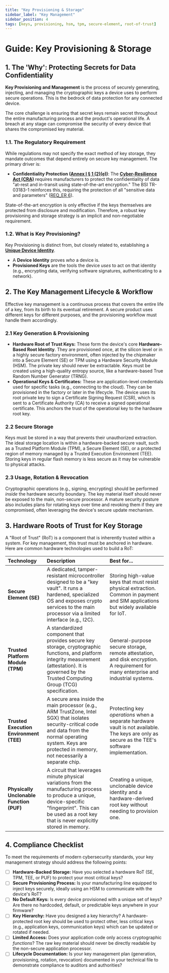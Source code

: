 ```yaml
---
title: "Key Provisioning & Storage"
sidebar_label: "Key Management"
sidebar_position: 4
tags: [keys, provisioning, hsm, tpm, secure-element, root-of-trust]
---
```

# Guide: Key Provisioning & Storage

## 1. The 'Why': Protecting Secrets for Data Confidentiality

**Key Provisioning and Management** is the process of securely generating, injecting, and managing the cryptographic keys a device uses to perform secure operations. This is the bedrock of data protection for any connected device.

The core challenge is ensuring that secret keys remain secret throughout the entire manufacturing process and the product's operational life. A breach at any stage can compromise the security of every device that shares the compromised key material.

### 1.1. The Regulatory Requirement

While regulations may not specify the exact method of key storage, they mandate outcomes that depend entirely on secure key management. The primary driver is:

-   **Confidentiality Protection ([Annex I § 1 (2)(e)][cra_annexI])**: The **[Cyber-Resilience Act (CRA)](./../../standards/eu/cra-overview.md)** requires manufacturers to protect the confidentiality of data "at-rest and in-transit using state-of-the-art encryption." The BSI TR-03183-1 reinforces this, requiring the protection of all "sensitive data and parameters" ([REQ_ER 6][bsi_tr_03183_p1]).

State-of-the-art encryption is only effective if the keys themselves are protected from disclosure and modification. Therefore, a robust key provisioning and storage strategy is an implicit and non-negotiable requirement.

### 1.2. What is Key Provisioning?

Key Provisioning is distinct from, but closely related to, establishing a **[Unique Device Identity](./unique-device-identity.md)**.

-   A **Device Identity** proves *who* a device is.
-   **Provisioned Keys** are the tools the device *uses* to act on that identity (e.g., encrypting data, verifying software signatures, authenticating to a network).

## 2. The Key Management Lifecycle & Workflow

Effective key management is a continuous process that covers the entire life of a key, from its birth to its eventual retirement. A secure product uses different keys for different purposes, and the provisioning workflow must handle them accordingly.

### 2.1 Key Generation & Provisioning
-   **Hardware Root of Trust Keys:** These form the device's core **Hardware-Based Root Identity**. They are provisioned once, at the silicon level or in a highly secure factory environment, often injected by the chipmaker into a Secure Element (SE) or TPM using a Hardware Security Module (HSM). The private key should never be extractable. Keys must be created using a high-quality entropy source, like a hardware-based True Random Number Generator (TRNG).
-   **Operational Keys & Certificates:** These are application-level credentials used for specific tasks (e.g., connecting to the cloud). They can be provisioned in the factory or later in the lifecycle. The device uses its root private key to sign a Certificate Signing Request (CSR), which is sent to a Certificate Authority (CA) to receive a signed operational certificate. This anchors the trust of the operational key to the hardware root key.

### 2.2 Secure Storage
Keys must be stored in a way that prevents their unauthorized extraction. The ideal storage location is within a hardware-backed secure vault, such as a Trusted Platform Module (TPM), a Secure Element (SE), or a protected region of memory managed by a Trusted Execution Environment (TEE). Storing keys in regular flash memory is less secure as it may be vulnerable to physical attacks.

### 2.3 Usage, Rotation & Revocation
Cryptographic operations (e.g., signing, encrypting) should be performed *inside* the hardware security boundary. The key material itself should never be exposed to the main, non-secure processor. A mature security posture also includes plans for rotating keys over time and revoking them if they are compromised, often leveraging the device's secure update mechanism.

## 3. Hardware Roots of Trust for Key Storage

A "Root of Trust" (RoT) is a component that is inherently trusted within a system. For key management, this trust must be anchored in hardware. Here are common hardware technologies used to build a RoT:

| Technology | Description | Best for... |
| :--- | :--- | :--- |
| **Secure Element (SE)** | A dedicated, tamper-resistant microcontroller designed to be a "key vault". It runs a hardened, specialized OS and exposes crypto services to the main processor via a limited interface (e.g., I2C). | Storing high-value keys that must resist physical extraction. Common in payment and SIM applications but widely available for IoT. |
| **Trusted Platform Module (TPM)** | A standardized component that provides secure key storage, cryptographic functions, and platform integrity measurement (attestation). It is governed by the Trusted Computing Group (TCG) specification. | General-purpose secure storage, remote attestation, and disk encryption. A requirement for many enterprise and industrial systems. |
| **Trusted Execution Environment (TEE)** | A secure area inside the main processor (e.g., ARM TrustZone, Intel SGX) that isolates security-critical code and data from the normal operating system. Keys are protected in memory, not necessarily a separate chip. | Protecting key *operations* when a separate hardware vault is not available. The keys are only as secure as the TEE's software implementation. |
| **Physically Unclonable Function (PUF)** | A circuit that leverages minute physical variations from the manufacturing process to produce a unique, device-specific "fingerprint". This can be used as a root key that is never explicitly stored in memory. | Creating a unique, unclonable device identity and a hardware-derived root key without needing to provision one. |

## 4. Compliance Checklist

To meet the requirements of modern cybersecurity standards, your key management strategy should address the following points:

- [ ] **Hardware-Backed Storage:** Have you selected a hardware RoT (SE, TPM, TEE, or PUF) to protect your most critical keys?
- [ ] **Secure Provisioning Process:** Is your manufacturing line equipped to inject keys securely, ideally using an HSM to communicate with the device's RoT?
- [ ] **No Default Keys:** Is every device provisioned with a unique set of keys? Are there no hardcoded, default, or predictable keys anywhere in your firmware?
- [ ] **Key Hierarchy:** Have you designed a key hierarchy? A hardware-protected root key should be used to protect other, less critical keys (e.g., application keys, communication keys) which can be updated or rotated if needed.
- [ ] **Limited Access:** Does your application code only access cryptographic *functions*? The raw key material should never be directly readable by the non-secure application processor.
- [ ] **Lifecycle Documentation:** Is your key management plan (generation, provisioning, rotation, revocation) documented in your technical file to demonstrate compliance to auditors and authorities?

<!-- Citations -->
[cra_annexI]: https://eur-lex.europa.eu/legal-content/EN/TXT/?uri=CELEX:02024R2847-20241120#anx_I "CRA Annex I – Essential cybersecurity requirements"
[bsi_tr_03183_p1]: https://www.bsi.bund.de/SharedDocs/Downloads/EN/BSI/Publications/TechGuidelines/TR03183/BSI-TR-03183-1-0_9_0.pdf "BSI TR-03183 Part 1: General requirements"